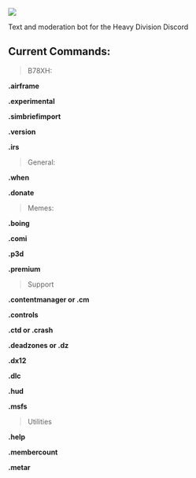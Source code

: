 <img src="https://cdn.discordapp.com/attachments/927293618295824415/958128408641040414/hdlogo3.gif"> <!-- add bot logo image with new Heavy NASA font -->

Text and moderation bot for the Heavy Division Discord

<!--TODO: <Add imageshields with server member count, contributor count, socials links, and release version-->

Current Commands: 
-----------------

>B78XH:
> 
**.airframe**

**.experimental**

**.simbriefimport**

**.version**

**.irs**

>General:
> 
**.when**

**.donate** 
>Memes:
> 
**.boing**

**.comi**

**.p3d**

**.premium**
 
>Support
> 
**.contentmanager or .cm**

**.controls**

**.ctd or .crash**

**.deadzones or .dz**

**.dx12**

**.dlc**

**.hud**

**.msfs**

>Utilities
> 
**.help**

**.membercount**

**.metar**

